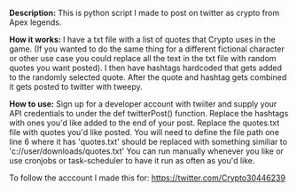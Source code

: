 **Description:**
This is python script I made to post on twitter as crypto from Apex legends.

**How it works:**
I have a txt file with a list of quotes that Crypto uses in the game.
(If you wanted to do the same thing for a different fictional character or other use case you could replace all the text in the txt file 
with random quotes you want posted).
I then have hashtags hardcoded that gets added to the randomly selected quote. 
After the quote and hashtag gets combined it gets posted to twitter with tweepy.

**How to use:**
Sign up for a developer account with twiiter and supply your API credentials to under the def twitterPost() function.
Replace the hashtags with ones you'd like added to the end of your post.
Replace the quotes.txt file with quotes you'd like posted. 
You will need to define the file path one line 6 where it has 'quotes.txt' should be replaced with something similiar to 'c://user/downloads/quotes.txt' 
You can run manually whenever you like or use cronjobs or task-scheduler to have it run as often as you'd like.

To follow the acccount I made this for: https://twitter.com/Crypto30446239
